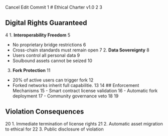 Cancel
Edit
Commit
1 # Ethical Charter v1.0
2
3
## Digital Rights Guaranteed
4 1. **Interoperability Freedom**
5
- No proprietary bridge restrictions
6
- Cross-chain standards must remain open
7 2. **Data
Sovereignty**
8
- Users control all personal data
9
- Soulbound assets cannot
be seized
10
3. **Fork Protection**
11
- 20% of active users can trigger fork
12
- Forked networks inherit full capabilitie.
13
14 ## Enforcement Mechanisms
15 - Smart contract license validation
16 - Automatic fork deployment
17 - Community governance veto
18
19
## Violation Consequences
20 1. Immediate termination of license rights
21 2. Automatic asset migration to ethical for
22 3. Public disclosure of violation
